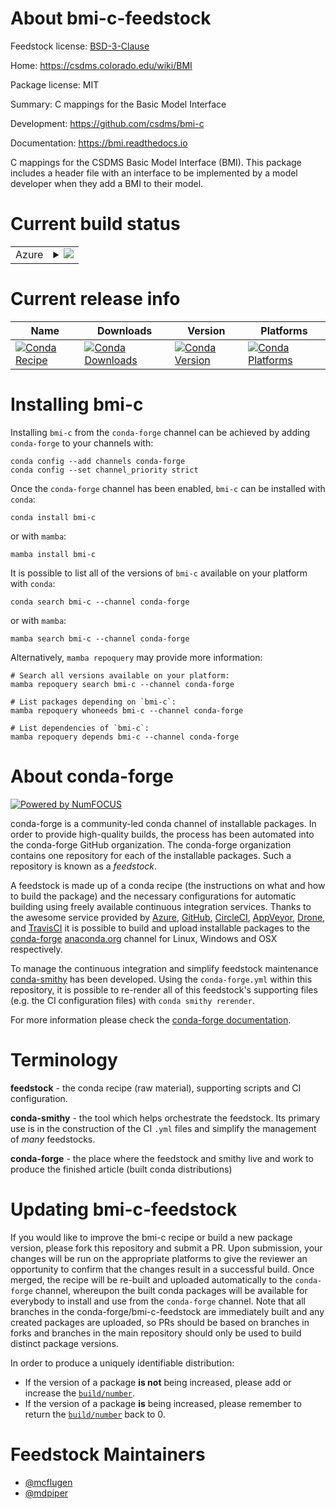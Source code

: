 About bmi-c-feedstock
=====================

Feedstock license: [BSD-3-Clause](https://github.com/conda-forge/bmi-c-feedstock/blob/main/LICENSE.txt)

Home: https://csdms.colorado.edu/wiki/BMI

Package license: MIT

Summary: C mappings for the Basic Model Interface

Development: https://github.com/csdms/bmi-c

Documentation: https://bmi.readthedocs.io

C mappings for the CSDMS Basic Model Interface (BMI). This package
includes a header file with an interface to be implemented by a
model developer when they add a BMI to their model.


Current build status
====================


<table>
    
  <tr>
    <td>Azure</td>
    <td>
      <details>
        <summary>
          <a href="https://dev.azure.com/conda-forge/feedstock-builds/_build/latest?definitionId=8352&branchName=main">
            <img src="https://dev.azure.com/conda-forge/feedstock-builds/_apis/build/status/bmi-c-feedstock?branchName=main">
          </a>
        </summary>
        <table>
          <thead><tr><th>Variant</th><th>Status</th></tr></thead>
          <tbody><tr>
              <td>linux_64</td>
              <td>
                <a href="https://dev.azure.com/conda-forge/feedstock-builds/_build/latest?definitionId=8352&branchName=main">
                  <img src="https://dev.azure.com/conda-forge/feedstock-builds/_apis/build/status/bmi-c-feedstock?branchName=main&jobName=linux&configuration=linux%20linux_64_" alt="variant">
                </a>
              </td>
            </tr><tr>
              <td>linux_aarch64</td>
              <td>
                <a href="https://dev.azure.com/conda-forge/feedstock-builds/_build/latest?definitionId=8352&branchName=main">
                  <img src="https://dev.azure.com/conda-forge/feedstock-builds/_apis/build/status/bmi-c-feedstock?branchName=main&jobName=linux&configuration=linux%20linux_aarch64_" alt="variant">
                </a>
              </td>
            </tr><tr>
              <td>osx_64</td>
              <td>
                <a href="https://dev.azure.com/conda-forge/feedstock-builds/_build/latest?definitionId=8352&branchName=main">
                  <img src="https://dev.azure.com/conda-forge/feedstock-builds/_apis/build/status/bmi-c-feedstock?branchName=main&jobName=osx&configuration=osx%20osx_64_" alt="variant">
                </a>
              </td>
            </tr><tr>
              <td>osx_arm64</td>
              <td>
                <a href="https://dev.azure.com/conda-forge/feedstock-builds/_build/latest?definitionId=8352&branchName=main">
                  <img src="https://dev.azure.com/conda-forge/feedstock-builds/_apis/build/status/bmi-c-feedstock?branchName=main&jobName=osx&configuration=osx%20osx_arm64_" alt="variant">
                </a>
              </td>
            </tr><tr>
              <td>win_64</td>
              <td>
                <a href="https://dev.azure.com/conda-forge/feedstock-builds/_build/latest?definitionId=8352&branchName=main">
                  <img src="https://dev.azure.com/conda-forge/feedstock-builds/_apis/build/status/bmi-c-feedstock?branchName=main&jobName=win&configuration=win%20win_64_" alt="variant">
                </a>
              </td>
            </tr>
          </tbody>
        </table>
      </details>
    </td>
  </tr>
</table>

Current release info
====================

| Name | Downloads | Version | Platforms |
| --- | --- | --- | --- |
| [![Conda Recipe](https://img.shields.io/badge/recipe-bmi--c-green.svg)](https://anaconda.org/conda-forge/bmi-c) | [![Conda Downloads](https://img.shields.io/conda/dn/conda-forge/bmi-c.svg)](https://anaconda.org/conda-forge/bmi-c) | [![Conda Version](https://img.shields.io/conda/vn/conda-forge/bmi-c.svg)](https://anaconda.org/conda-forge/bmi-c) | [![Conda Platforms](https://img.shields.io/conda/pn/conda-forge/bmi-c.svg)](https://anaconda.org/conda-forge/bmi-c) |

Installing bmi-c
================

Installing `bmi-c` from the `conda-forge` channel can be achieved by adding `conda-forge` to your channels with:

```
conda config --add channels conda-forge
conda config --set channel_priority strict
```

Once the `conda-forge` channel has been enabled, `bmi-c` can be installed with `conda`:

```
conda install bmi-c
```

or with `mamba`:

```
mamba install bmi-c
```

It is possible to list all of the versions of `bmi-c` available on your platform with `conda`:

```
conda search bmi-c --channel conda-forge
```

or with `mamba`:

```
mamba search bmi-c --channel conda-forge
```

Alternatively, `mamba repoquery` may provide more information:

```
# Search all versions available on your platform:
mamba repoquery search bmi-c --channel conda-forge

# List packages depending on `bmi-c`:
mamba repoquery whoneeds bmi-c --channel conda-forge

# List dependencies of `bmi-c`:
mamba repoquery depends bmi-c --channel conda-forge
```


About conda-forge
=================

[![Powered by
NumFOCUS](https://img.shields.io/badge/powered%20by-NumFOCUS-orange.svg?style=flat&colorA=E1523D&colorB=007D8A)](https://numfocus.org)

conda-forge is a community-led conda channel of installable packages.
In order to provide high-quality builds, the process has been automated into the
conda-forge GitHub organization. The conda-forge organization contains one repository
for each of the installable packages. Such a repository is known as a *feedstock*.

A feedstock is made up of a conda recipe (the instructions on what and how to build
the package) and the necessary configurations for automatic building using freely
available continuous integration services. Thanks to the awesome service provided by
[Azure](https://azure.microsoft.com/en-us/services/devops/), [GitHub](https://github.com/),
[CircleCI](https://circleci.com/), [AppVeyor](https://www.appveyor.com/),
[Drone](https://cloud.drone.io/welcome), and [TravisCI](https://travis-ci.com/)
it is possible to build and upload installable packages to the
[conda-forge](https://anaconda.org/conda-forge) [anaconda.org](https://anaconda.org/)
channel for Linux, Windows and OSX respectively.

To manage the continuous integration and simplify feedstock maintenance
[conda-smithy](https://github.com/conda-forge/conda-smithy) has been developed.
Using the ``conda-forge.yml`` within this repository, it is possible to re-render all of
this feedstock's supporting files (e.g. the CI configuration files) with ``conda smithy rerender``.

For more information please check the [conda-forge documentation](https://conda-forge.org/docs/).

Terminology
===========

**feedstock** - the conda recipe (raw material), supporting scripts and CI configuration.

**conda-smithy** - the tool which helps orchestrate the feedstock.
                   Its primary use is in the construction of the CI ``.yml`` files
                   and simplify the management of *many* feedstocks.

**conda-forge** - the place where the feedstock and smithy live and work to
                  produce the finished article (built conda distributions)


Updating bmi-c-feedstock
========================

If you would like to improve the bmi-c recipe or build a new
package version, please fork this repository and submit a PR. Upon submission,
your changes will be run on the appropriate platforms to give the reviewer an
opportunity to confirm that the changes result in a successful build. Once
merged, the recipe will be re-built and uploaded automatically to the
`conda-forge` channel, whereupon the built conda packages will be available for
everybody to install and use from the `conda-forge` channel.
Note that all branches in the conda-forge/bmi-c-feedstock are
immediately built and any created packages are uploaded, so PRs should be based
on branches in forks and branches in the main repository should only be used to
build distinct package versions.

In order to produce a uniquely identifiable distribution:
 * If the version of a package **is not** being increased, please add or increase
   the [``build/number``](https://docs.conda.io/projects/conda-build/en/latest/resources/define-metadata.html#build-number-and-string).
 * If the version of a package **is** being increased, please remember to return
   the [``build/number``](https://docs.conda.io/projects/conda-build/en/latest/resources/define-metadata.html#build-number-and-string)
   back to 0.

Feedstock Maintainers
=====================

* [@mcflugen](https://github.com/mcflugen/)
* [@mdpiper](https://github.com/mdpiper/)


